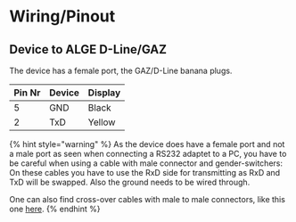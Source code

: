 # Wiring/Pinout

## Device to ALGE D-Line/GAZ

The device has a female port, the GAZ/D-Line banana plugs.&#x20;

| Pin Nr | Device | Display |
| ------ | ------ | ------- |
| 5      | GND    | Black   |
| 2      | TxD    | Yellow  |

{% hint style="warning" %}
As the device does have a female port and not a male port as seen when connecting a RS232 adaptet to a PC, you have to be careful when using a cable with male connector and gender-switchers: On these cables you have to use the RxD side for transmitting as RxD and TxD will be swapped. Also the ground needs to be wired through.&#x20;

One can also find cross-over cables with male to male connectors, like this one [here](https://www.amazon.de/-/en/dp/B08LPT8RMF?ref=fed_asin_title).&#x20;
{% endhint %}

